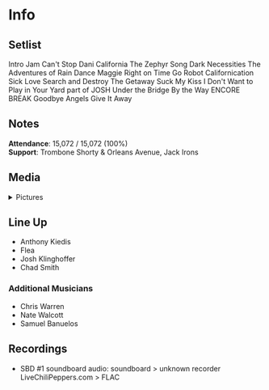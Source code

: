 # Info

## Setlist

Intro Jam
Can't Stop
Dani California
The Zephyr Song
Dark Necessities
The Adventures of Rain Dance Maggie
Right on Time
Go Robot
Californication
Sick Love
Search and Destroy
The Getaway
Suck My Kiss
I Don't Want to Play in Your Yard part of JOSH
Under the Bridge
By the Way
ENCORE BREAK
Goodbye Angels
Give It Away

## Notes

**Attendance**: 15,072 / 15,072 (100%)
<br>
**Support**: Trombone Shorty & Orleans Avenue, Jack Irons

## Media 

<details>
  <summary>Pictures</summary>
  <!--<img alt="Setlist" title="Setlist" src="_.jpg" height="200" />
  <img alt="Clipping" title="Clipping" src="_.jpg" height="200" />
  <img alt="Flyer" title="Flyer" src="_.jpg" height="200" />-->
</details>

## Line Up

* Anthony Kiedis
* Flea
* Josh Klinghoffer
* Chad Smith

### Additional Musicians

* Chris Warren  
* Nate Walcott  
* Samuel Banuelos

## Recordings

* SBD #1 soundboard audio: soundboard > unknown recorder LiveChiliPeppers.com > FLAC
